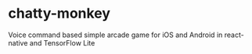 # chatty-monkey
Voice command based simple arcade game for iOS and Android in react-native and TensorFlow Lite
